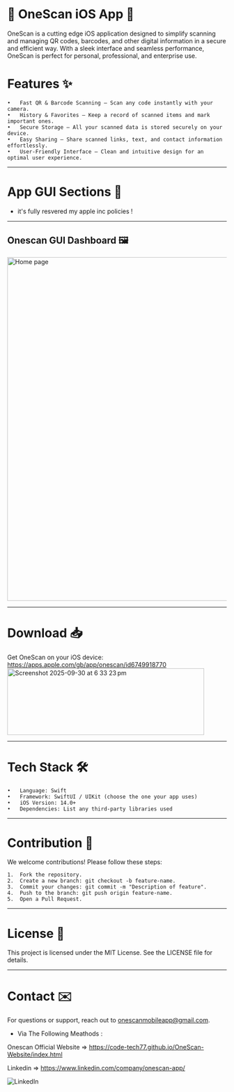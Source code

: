 # 🍎 OneScan iOS App 📱
OneScan is a cutting edge iOS application designed to simplify scanning and managing QR codes, barcodes, and other digital information in a secure and efficient way. With a sleek interface and seamless performance, OneScan is perfect for personal, professional, and enterprise use.

# Features ✨
	•	Fast QR & Barcode Scanning – Scan any code instantly with your camera.
	•	History & Favorites – Keep a record of scanned items and mark important ones.
	•	Secure Storage – All your scanned data is stored securely on your device.
	•	Easy Sharing – Share scanned links, text, and contact information effortlessly.
	•	User-Friendly Interface – Clean and intuitive design for an optimal user experience.
----
# App GUI Sections 📸
- it's fully resvered my apple inc policies !

----
## Onescan GUI Dashboard 🖼️
<img width="1226" height="789" alt="Home page" src="https://github.com/user-attachments/assets/e5dfb9bd-f464-4845-876a-10291d68ffb7" />

----
# Download 📥

Get OneScan on your iOS device:
https://apps.apple.com/gb/app/onescan/id6749918770
<img width="452" height="153" alt="Screenshot 2025-09-30 at 6 33 23 pm" src="https://github.com/user-attachments/assets/a2a4b6a5-06f1-43cc-9cfb-e5a89e82cc51" />

-----
# Tech Stack 🛠️
	•	Language: Swift
	•	Framework: SwiftUI / UIKit (choose the one your app uses)
	•	iOS Version: 14.0+
	•	Dependencies: List any third-party libraries used
-----
# Contribution 🤝

We welcome contributions! Please follow these steps:

	1.	Fork the repository.
	2.	Create a new branch: git checkout -b feature-name.
	3.	Commit your changes: git commit -m "Description of feature".
	4.	Push to the branch: git push origin feature-name.
	5.	Open a Pull Request.

---
# License 📄

This project is licensed under the MIT License. See the LICENSE file for details.

-----
# Contact ✉️

For questions or support, reach out to onescanmobileapp@gmail.com.

- Via The Following Meathods :

Onescan Official Website => https://code-tech77.github.io/OneScan-Website/index.html

Linkedin => https://www.linkedin.com/company/onescan-app/

![LinkedIn](https://img.shields.io/badge/linkedin-%230077B5.svg?style=for-the-badge&logo=linkedin&logoColor=white)
